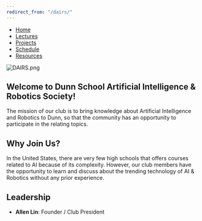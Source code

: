 ```yaml
---
redirect_from: "/dairs/"
---
```

- [Home](/dairs/home)
- [Lectures](/dairs/lectures)
- [Projects](/dairs/projects)
- [Schedule](/dairs/schedule)
- [Resources](/dairs/resources)

![DAIRS.png]({{site.baseurl}}/DAIRS.png)

## Welcome to Dunn School Artificial Intelligence & Robotics Society!
The mission of our club is to bring knowledge about Artificial Intelligence and Robotics to Dunn, so that the community has an opportunity to participate in the relating topics.

## Why Join Us?
In the United States, there are very few high schools that offers courses related to AI because of its complexity. However, our club members have the opportunity to learn and discuss about the trending technology of AI & Robotics without any prior experience.

## Leadership
- **Allen Lin**: Founder / Club President
